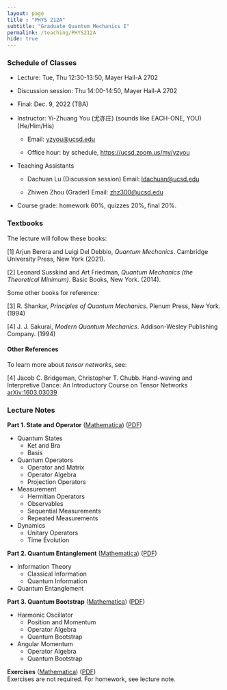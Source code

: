 ```yaml
---
layout: page 
title : "PHYS 212A"
subtitle: "Graduate Quantum Mechanics I"
permalink: /teaching/PHYS212A
hide: true
---
```


### Schedule of Classes

* Lecture: Tue, Thu 12:30-13:50, Mayer Hall-A 2702

* Discussion session: Thu 14:00-14:50, Mayer Hall-A 2702

* Final: Dec. 9, 2022 (TBA)

* Instructor: Yi-Zhuang You (尤亦庄) (sounds like EACH-ONE, YOU) (He/Him/His)

  * Email: <yzyou@ucsd.edu>

  * Office hour: by schedule, <https://ucsd.zoom.us/my/yzyou>

* Teaching Assistants
 
  * Dachuan Lu  (Discussion session) Email: <ldachuan@ucsd.edu>

  * Zhiwen Zhou (Grader) Email: <zhz300@ucsd.edu>

* Course grade: homework 60%, quizzes 20%, final 20%.


### Textbooks

The lecture will follow these books:

[1] Arjun Berera and Luigi Del Debbio, *Quantum Mechanics*. Cambridge University Press, New York (2021).

[2] Leonard Susskind and Art Friedman, *Quantum Mechanics (the Theoretical Minimum)*. Basic Books, New York. (2014).

Some other books for reference:

[3] R. Shankar, *Principles of Quantum Mechanics*. Plenum Press, New York. (1994)

[4] J. J. Sakurai, *Modern Quantum Mechanics*. Addison-Wesley Publishing Company. (1994)

#### Other References

To learn more about *tensor networks*, see:

[4] Jacob C. Bridgeman, Christopher T. Chubb. Hand-waving and Interpretive Dance: An Introductory Course on Tensor Networks [arXiv:1603.03039](https://arxiv.org/abs/1603.03039)


### Lecture Notes

**Part 1. State and Operator** ([Mathematica](/teaching/PHYS212A/StateAndOperator.nb)) ([PDF](/teaching/PHYS212A/StateAndOperator.pdf))  
* Quantum States
  * Ket and Bra
  * Basis
* Quantum Operators
  * Operator and Matrix
  * Operator Algebra
  * Projection Operators
* Measurement
  * Hermitian Operators
  * Observables
  * Sequential Measurements
  * Repeated Measurements
* Dynamics
  * Unitary Operators
  * Time Evolution

**Part 2. Quantum Entanglement** ([Mathematica](/teaching/PHYS212A/QuantumEntanglement.nb)) ([PDF](/teaching/PHYS212A/QuantumEntanglement.pdf))  
* Information Theory
  * Classical Information
  * Quantum Information
* Quantum Entanglement


**Part 3. Quantum Bootstrap** ([Mathematica](/teaching/PHYS212A/QuantumBootstrap.nb)) ([PDF](/teaching/PHYS212A/QuantumBootstrap.pdf))  
* Harmonic Oscillator
  * Position and Momentum
  * Operator Algebra
  * Quantum Bootstrap
* Angular Momentum
  * Operator Algebra
  * Quantum Bootstrap

**Exercises** ([Mathematica](/teaching/PHYS212A/Exercises.nb)) ([PDF](/teaching/PHYS212A/Exercises.pdf))  
Exercises are not required. For homework, see lecture note.
